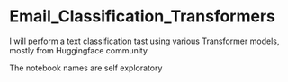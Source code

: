 # Email_Classification_Transformers

I will perform a text classification tast using various Transformer models, mostly from Huggingface community

The notebook names are self exploratory

